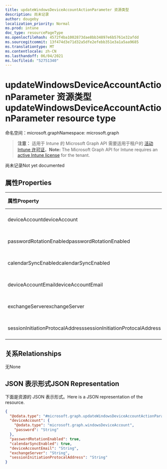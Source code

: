 ```yaml
---
title: updateWindowsDeviceAccountActionParameter 资源类型
description: 尚未记录
author: dougeby
localization_priority: Normal
ms.prod: intune
doc_type: resourcePageType
ms.openlocfilehash: 4572f4ba1002873dae8bb34897e6b5761e32afdd
ms.sourcegitcommit: 13f474d3e71d32a5dfe2efebb351e3a1a5aa9685
ms.translationtype: MT
ms.contentlocale: zh-CN
ms.lasthandoff: 06/04/2021
ms.locfileid: "52751340"
---
```

# <a name="updatewindowsdeviceaccountactionparameter-resource-type"></a><span data-ttu-id="020c6-103">updateWindowsDeviceAccountActionParameter 资源类型</span><span class="sxs-lookup"><span data-stu-id="020c6-103">updateWindowsDeviceAccountActionParameter resource type</span></span>

<span data-ttu-id="020c6-104">命名空间：microsoft.graph</span><span class="sxs-lookup"><span data-stu-id="020c6-104">Namespace: microsoft.graph</span></span>

> <span data-ttu-id="020c6-105">**注意：** 适用于 Intune 的 Microsoft Graph API 需要适用于租户的 [活动 Intune 许可证](https://go.microsoft.com/fwlink/?linkid=839381)。</span><span class="sxs-lookup"><span data-stu-id="020c6-105">**Note:** The Microsoft Graph API for Intune requires an [active Intune license](https://go.microsoft.com/fwlink/?linkid=839381) for the tenant.</span></span>

<span data-ttu-id="020c6-106">尚未记录</span><span class="sxs-lookup"><span data-stu-id="020c6-106">Not yet documented</span></span>

## <a name="properties"></a><span data-ttu-id="020c6-107">属性</span><span class="sxs-lookup"><span data-stu-id="020c6-107">Properties</span></span>
|<span data-ttu-id="020c6-108">属性</span><span class="sxs-lookup"><span data-stu-id="020c6-108">Property</span></span>|<span data-ttu-id="020c6-109">类型</span><span class="sxs-lookup"><span data-stu-id="020c6-109">Type</span></span>|<span data-ttu-id="020c6-110">说明</span><span class="sxs-lookup"><span data-stu-id="020c6-110">Description</span></span>|
|:---|:---|:---|
|<span data-ttu-id="020c6-111">deviceAccount</span><span class="sxs-lookup"><span data-stu-id="020c6-111">deviceAccount</span></span>|[<span data-ttu-id="020c6-112">windowsDeviceAccount</span><span class="sxs-lookup"><span data-stu-id="020c6-112">windowsDeviceAccount</span></span>](../resources/intune-devices-windowsdeviceaccount.md)|<span data-ttu-id="020c6-113">尚未记录</span><span class="sxs-lookup"><span data-stu-id="020c6-113">Not yet documented</span></span>|
|<span data-ttu-id="020c6-114">passwordRotationEnabled</span><span class="sxs-lookup"><span data-stu-id="020c6-114">passwordRotationEnabled</span></span>|<span data-ttu-id="020c6-115">布尔值</span><span class="sxs-lookup"><span data-stu-id="020c6-115">Boolean</span></span>|<span data-ttu-id="020c6-116">尚未记录</span><span class="sxs-lookup"><span data-stu-id="020c6-116">Not yet documented</span></span>|
|<span data-ttu-id="020c6-117">calendarSyncEnabled</span><span class="sxs-lookup"><span data-stu-id="020c6-117">calendarSyncEnabled</span></span>|<span data-ttu-id="020c6-118">布尔值</span><span class="sxs-lookup"><span data-stu-id="020c6-118">Boolean</span></span>|<span data-ttu-id="020c6-119">尚未记录</span><span class="sxs-lookup"><span data-stu-id="020c6-119">Not yet documented</span></span>|
|<span data-ttu-id="020c6-120">deviceAccountEmail</span><span class="sxs-lookup"><span data-stu-id="020c6-120">deviceAccountEmail</span></span>|<span data-ttu-id="020c6-121">String</span><span class="sxs-lookup"><span data-stu-id="020c6-121">String</span></span>|<span data-ttu-id="020c6-122">尚未记录</span><span class="sxs-lookup"><span data-stu-id="020c6-122">Not yet documented</span></span>|
|<span data-ttu-id="020c6-123">exchangeServer</span><span class="sxs-lookup"><span data-stu-id="020c6-123">exchangeServer</span></span>|<span data-ttu-id="020c6-124">String</span><span class="sxs-lookup"><span data-stu-id="020c6-124">String</span></span>|<span data-ttu-id="020c6-125">尚未记录</span><span class="sxs-lookup"><span data-stu-id="020c6-125">Not yet documented</span></span>|
|<span data-ttu-id="020c6-126">sessionInitiationProtocalAddress</span><span class="sxs-lookup"><span data-stu-id="020c6-126">sessionInitiationProtocalAddress</span></span>|<span data-ttu-id="020c6-127">String</span><span class="sxs-lookup"><span data-stu-id="020c6-127">String</span></span>|<span data-ttu-id="020c6-128">尚未记录</span><span class="sxs-lookup"><span data-stu-id="020c6-128">Not yet documented</span></span>|

## <a name="relationships"></a><span data-ttu-id="020c6-129">关系</span><span class="sxs-lookup"><span data-stu-id="020c6-129">Relationships</span></span>
<span data-ttu-id="020c6-130">无</span><span class="sxs-lookup"><span data-stu-id="020c6-130">None</span></span>

## <a name="json-representation"></a><span data-ttu-id="020c6-131">JSON 表示形式</span><span class="sxs-lookup"><span data-stu-id="020c6-131">JSON Representation</span></span>
<span data-ttu-id="020c6-132">下面是资源的 JSON 表示形式。</span><span class="sxs-lookup"><span data-stu-id="020c6-132">Here is a JSON representation of the resource.</span></span>
<!-- {
  "blockType": "resource",
  "@odata.type": "microsoft.graph.updateWindowsDeviceAccountActionParameter"
}
-->
``` json
{
  "@odata.type": "#microsoft.graph.updateWindowsDeviceAccountActionParameter",
  "deviceAccount": {
    "@odata.type": "microsoft.graph.windowsDeviceAccount",
    "password": "String"
  },
  "passwordRotationEnabled": true,
  "calendarSyncEnabled": true,
  "deviceAccountEmail": "String",
  "exchangeServer": "String",
  "sessionInitiationProtocalAddress": "String"
}
```





